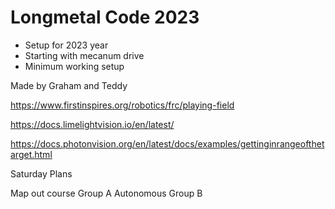 # Longmetal Code 2023
- Setup for 2023 year
- Starting with mecanum drive
- Minimum working setup


Made by Graham and Teddy

https://www.firstinspires.org/robotics/frc/playing-field

https://docs.limelightvision.io/en/latest/

https://docs.photonvision.org/en/latest/docs/examples/gettinginrangeofthetarget.html


Saturday Plans

Map out course Group A
Autonomous Group B



